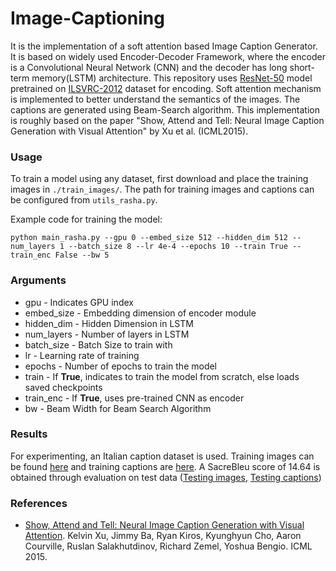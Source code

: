 # Image-Captioning
It is the implementation of a soft attention based Image Caption Generator. It is based on widely used Encoder-Decoder Framework, where the encoder is a Convolutional Neural Network (CNN) and the decoder has long short-term memory(LSTM) architecture. This repository uses [ResNet-50](https://arxiv.org/abs/1512.03385) model pretrained on [ILSVRC-2012](http://www.image-net.org/challenges/LSVRC/2012/) dataset for encoding. Soft attention mechanism is implemented to better understand the semantics of the images. The captions are generated using Beam-Search algorithm. This implementation is roughly based on the paper "Show, Attend and Tell: Neural Image Caption Generation with Visual Attention" by Xu et al. (ICML2015).

### Usage

To train a model using any dataset, first download and place the training images in `./train_images/`. The path for training images and captions can be configured from `utils_rasha.py`. 

Example code for training the model:
```shell
python main_rasha.py --gpu 0 --embed_size 512 --hidden_dim 512 --num_layers 1 --batch_size 8 --lr 4e-4 --epochs 10 --train True --train_enc False --bw 5
```

### Arguments

<ul>
  <li> gpu   - Indicates GPU index
  <li> embed_size - Embedding dimension of encoder module
  <li> hidden_dim - Hidden Dimension in LSTM 
  <li> num_layers - Number of layers in LSTM
  <li> batch_size - Batch Size to train with
  <li> lr - Learning rate of training
  <li> epochs - Number of epochs to train the model
  <li> train - If <b>True</b>, indicates to train the model from scratch, else loads saved checkpoints
  <li> train_enc - If <b>True</b>, uses pre-trained CNN as encoder
  <li> bw - Beam Width for Beam Search Algorithm
    
</ul>

### Results 

For experimenting, an Italian caption dataset is used. Training images can be found [here](https://owncloud.iitd.ac.in/nextcloud/index.php/s/bpsRreMBSEAZyy7) and training captions are [here](https://owncloud.iitd.ac.in/nextcloud/index.php/s/ZiAsmexxADBcb3J). A SacreBleu score of 14.64 is obtained through evaluation on test data ([Testing images](https://owncloud.iitd.ac.in/nextcloud/index.php/s/eGZydAwPwrCygen), [Testing captions](https://owncloud.iitd.ac.in/nextcloud/index.php/s/8ZoDbDno7aiRBo7)) 




### References
* [Show, Attend and Tell: Neural Image Caption Generation with Visual Attention](https://arxiv.org/abs/1502.03044). Kelvin Xu, Jimmy Ba, Ryan Kiros, Kyunghyun Cho, Aaron Courville, Ruslan Salakhutdinov, Richard Zemel, Yoshua Bengio. ICML 2015.
